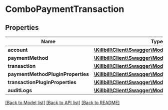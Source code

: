 # ComboPaymentTransaction

## Properties
Name | Type | Description | Notes
------------ | ------------- | ------------- | -------------
**account** | [**\Killbill\Client\Swagger\Model\Account**](Account.md) |  | [optional] 
**paymentMethod** | [**\Killbill\Client\Swagger\Model\PaymentMethod**](PaymentMethod.md) |  | [optional] 
**transaction** | [**\Killbill\Client\Swagger\Model\PaymentTransaction**](PaymentTransaction.md) |  | [optional] 
**paymentMethodPluginProperties** | [**\Killbill\Client\Swagger\Model\PluginProperty[]**](PluginProperty.md) |  | [optional] 
**transactionPluginProperties** | [**\Killbill\Client\Swagger\Model\PluginProperty[]**](PluginProperty.md) |  | [optional] 
**auditLogs** | [**\Killbill\Client\Swagger\Model\AuditLog[]**](AuditLog.md) |  | [optional] 

[[Back to Model list]](../README.md#documentation-for-models) [[Back to API list]](../README.md#documentation-for-api-endpoints) [[Back to README]](../README.md)

